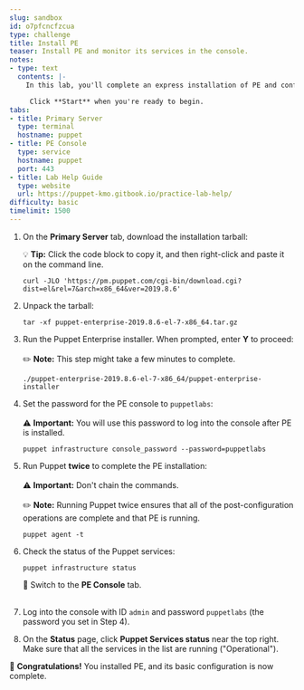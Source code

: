 ```yaml
---
slug: sandbox
id: o7pfcncfzcua
type: challenge
title: Install PE
teaser: Install PE and monitor its services in the console.
notes:
- type: text
  contents: |-
    In this lab, you'll complete an express installation of PE and confirm in the PE console that the installation was successful.

     Click **Start** when you're ready to begin.
tabs:
- title: Primary Server
  type: terminal
  hostname: puppet
- title: PE Console
  type: service
  hostname: puppet
  port: 443
- title: Lab Help Guide
  type: website
  url: https://puppet-kmo.gitbook.io/practice-lab-help/
difficulty: basic
timelimit: 1500
---
```

1. On the **Primary Server** tab, download the installation tarball:

    💡 **Tip:** Click the code block to copy it, and then right-click and paste it on the command line.
    ```
    curl -JLO 'https://pm.puppet.com/cgi-bin/download.cgi?dist=el&rel=7&arch=x86_64&ver=2019.8.6'
    ```
2. Unpack the tarball:
    ```
    tar -xf puppet-enterprise-2019.8.6-el-7-x86_64.tar.gz
    ```
3. Run the Puppet Enterprise installer. When prompted, enter ****Y**** to proceed:<br><br>✏️ **Note:** This step might take a few minutes to complete.
    ```
    ./puppet-enterprise-2019.8.6-el-7-x86_64/puppet-enterprise-installer
    ```
4. Set the password for the PE console to `puppetlabs`: <br><br>⚠️ **Important:** You will use this password to log into the console after PE is installed.
    ```
    puppet infrastructure console_password --password=puppetlabs
    ```
5. Run Puppet <b>**twice**</b> to complete the PE installation:<br><br>⚠️ **Important:** Don't chain the commands.<br><br>✏️ **Note:** Running Puppet twice ensures that all of the post-configuration operations are complete and that PE is running.
    ```
    puppet agent -t
    ```
6. Check the status of the Puppet services:
    ```
    puppet infrastructure status
    ```

    🔀 Switch to the **PE Console** tab.<br><br>

7. Log into the console with ID `admin` and password `puppetlabs` (the password you set in Step 4).

8. On the **Status** page, click **Puppet Services status** near the top right. Make sure that all the services in the list are running ("Operational").

🎈 **Congratulations!** You installed PE, and its basic configuration is now complete.
